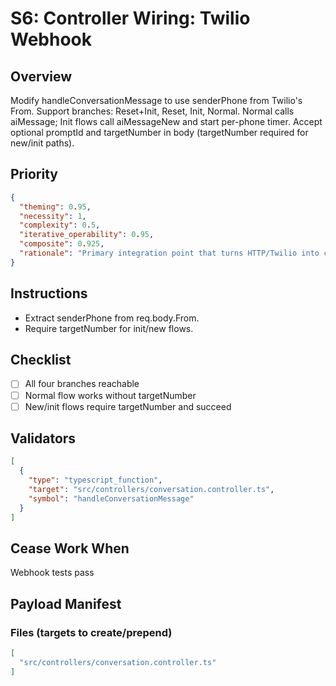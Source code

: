 # S6: Controller Wiring: Twilio Webhook

## Overview
Modify handleConversationMessage to use senderPhone from Twilio's From. Support branches: Reset+Init, Reset, Init, Normal. Normal calls aiMessage; Init flows call aiMessageNew and start per-phone timer. Accept optional promptId and targetNumber in body (targetNumber required for new/init paths).

## Priority
```json
{
  "theming": 0.95,
  "necessity": 1,
  "complexity": 0.5,
  "iterative_operability": 0.95,
  "composite": 0.925,
  "rationale": "Primary integration point that turns HTTP/Twilio into conversation actions."
}
```

## Instructions
- Extract senderPhone from req.body.From.
- Require targetNumber for init/new flows.

## Checklist
- [ ] All four branches reachable
- [ ] Normal flow works without targetNumber
- [ ] New/init flows require targetNumber and succeed

## Validators
```json
[
  {
    "type": "typescript_function",
    "target": "src/controllers/conversation.controller.ts",
    "symbol": "handleConversationMessage"
  }
]
```

## Cease Work When
Webhook tests pass

## Payload Manifest

### Files (targets to create/prepend)
```json
[
  "src/controllers/conversation.controller.ts"
]
```
